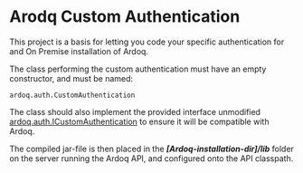 # Arodq Custom Authentication

This project is a basis for letting you code your specific authentication for and On Premise installation of Ardoq.


The class performing the custom authentication must have an empty constructor, and must be named:
```
ardoq.auth.CustomAuthentication
```

The class should also implement the provided interface unmodified [ardoq.auth.ICustomAuthentication](src/main/java/ardoq/auth/ICustomAuthentication.java) to ensure it will be compatible with Ardoq. 

The compiled jar-file is then placed in the ***[Ardoq-installation-dir]/lib*** folder on the server running the Ardoq API, and configured onto the API classpath.

